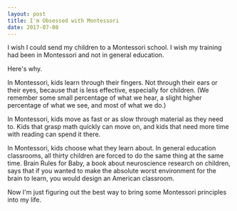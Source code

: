 ```yaml
---
layout: post
title: I'm Obsessed with Montessori
date: 2017-07-08
---
```


I wish I could send my children to a Montessori school.  I wish my training had been in Montessori and not in general education.

Here's why.

In Montessori, kids learn through their fingers. Not through their ears or their eyes, because that is less effective, especially for children. (We remember some small percentage of what we hear, a slight higher percentage of what we see, and most of what we do.)

In Montessori, kids move as fast or as slow through material as they need to.  Kids that grasp math quickly can move on, and kids that need more time with reading can spend it there.

In Montessori, kids choose what they learn about.  In general education classrooms, all thirty children are forced to do the same thing at the same time.  Brain Rules for Baby, a book about neuroscience research on children, says that if you wanted to make the absolute worst environment for the brain to learn, you would design an American classroom.  

Now I'm just figuring out the best way to bring some Montessori principles into my life. 
